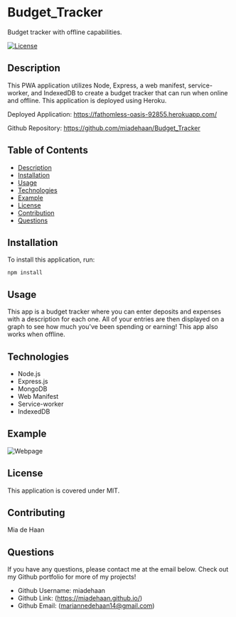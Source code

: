 # Budget_Tracker
Budget tracker with offline capabilities.

[![License](https://img.shields.io/badge/License-MIT-blue.svg)](https://opensource.org/licenses/MIT)


## Description 
This PWA application utilizes Node, Express, a web manifest, service-worker, and IndexedDB to create a budget tracker that can run when online and offline. This application is deployed using Heroku.

Deployed Application: https://fathomless-oasis-92855.herokuapp.com/ 

Github Repository: https://github.com/miadehaan/Budget_Tracker

## Table of Contents
- [Description](#Description)
- [Installation](#Installation)
- [Usage](#Usage)
- [Technologies](#Technologies)
- [Example](#Example)
- [License](#License)
- [Contribution](#Contribution)
- [Questions](#Questions)


## Installation
To install this application, run:

`npm install` 
    
## Usage
This app is a budget tracker where you can enter deposits and expenses with a description for each one. All of your entries are then displayed on a graph to see how much you've been spending or earning! This app also works when offline. 

## Technologies
- Node.js
- Express.js
- MongoDB
- Web Manifest
- Service-worker
- IndexedDB

## Example

![Webpage]()

    
## License
This application is covered under MIT.
    
## Contributing
Mia de Haan
    
## Questions
If you have any questions, please contact me at the email below. Check out my Github portfolio for more of my projects!

- Github Username: miadehaan
- Github Link: (https://miadehaan.github.io/)
- Github Email: (mariannedehaan14@gmail.com)

